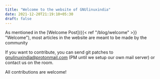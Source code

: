 ```yaml
---
title: "Welcome to the website of GNUlinuxindia"
date: 2021-12-20T21:19:10+05:30
draft: false
---
```


As mentioned in the [Welcome Post]({{< ref "/blog/welcome" >}} "Welcome"), most articles in the website are meant to be made by the community

If you want to contribute, you can send git patches to [gnulinuxindia@protonmail.com](mailto:gnulinuxindia@protonmail.com) (PM until we setup our own mail server)  or contact us on the room.

All contributions are welcome!
